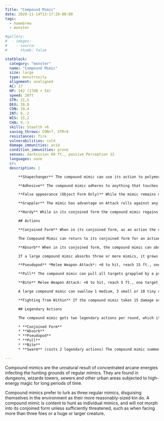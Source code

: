 ```yaml
---
Title: "Compound Mimic"
date: 2020-11-14T13:17:29-08:00
tags:
  - homebrew
  - monster

#gallery:
#  - images:
#    - source: 
#      thumb: false

statblock:
  category: "monster"
  name: "Compound Mimic"
  size: large
  type: monstrosity
  alignment: unaligned
  AC: 17
  HP: 162 (27d8 + 54)
  speed: 20ft
  STR: 21,5
  DEX: 10,0
  CON: 19,4
  INT: 6,-2
  WIS: 15,2
  CHA: 9,-1
  skills: Stealth +6
  saving_throws: CON+7, STR+8
  resistances: fire
  vulnerabilities: cold
  damage_immunities: acid
  condition_immunities: prone
  senses: darkvision 60 ft., passive Perception 12
  languages: none
  cr:
  description: |

      **Shapechanger** The compound mimic can use its action to polymorph into objects of the same size or back into its true, amorphous form. Its statistics are the same in each form. Any Equipment it is wearing or carrying isn’t transformed. It reverts to its true form if it dies.

      **Adhesive** The compound mimic adheres to anything that touches it. A huge or smaller creature adhered to a large compound mimic or a gargantuan or smaller creature if the compound mimic is huge is also Grappled by it (escape DC 16). Ability Checks made to escape this grapple have disadvantage.

      **False appearance (Object Form Only)** While the mimic remains motionless, it is indistinguishable from an ordinary object.

      **Grappler** The mimic has advantage on Attack rolls against any creature Grappled by it.

      **Hardy** While in its conjoined form the compound mimic regains 1d10 HP at the start of its turn.

      ## Actions

      **Conjoined Form** When in its conjoined form, as an action the compound mimc can split into three individual mimics, each with the statistics of a mimic; the Compound Mimic's HP is equally distributed amongst them.

      The Compound Mimic can return to its conjoined form for an action, so long as its three mimics are within 15ft of each other. The large creature's HP is the sum of the mimics' current HP. The large mimic occupies the nearest empty space equidistant from the mimics.

      **Absorb** When in its conjoined form, the compound mimic can absorb any mimic it can see within 15 feet of it. The absorbed mimic's current HP is added to the compound mimic's HP, not exceeding its maximum HP.

      If a large compound mimic absorbs three or more mimics, it grows in size to become huge. The huge compound mimic's AC is 19 and its speed is 10ft.

      **Pseudopod** *Melee Weapon Attack*: +8 to hit, reach 15 ft., one target (large), two targets (huge), conjoined form only. Hit: 21 (3d10+5) bludgeoning damage. On a hit, the mimic may choose to apply the Adhesive trait and grapple the target.

      **Pull** The compound mimic can pull all targets grappled by a pseudopod up to 15ft towards its mouth.

      **Bite** Melee Weapon Attack: +8 to hit, reach 5 ft., one target, conjoined form only. Hit: 21 (3d10+5) piercing damage plus 16 (3d10) acid damage. If the target is a Medium or smaller creature, it must succeed on a DC 16 Dexterity saving throw or be swallowed by the mimic. A swallowed creature is blinded and restrained, it has total cover against attacks and other effects outside the mimic, and it takes 14 (4d6) acid damage at the start of each of the mimic’s turns.

      A large compound mimic can swallow 1 medium, 3 small or 10 tiny creatures. A huge compound mimic can swallow 1 large, 2 medium, 6 small or 20 tiny creatures.

      **Fighting from Within** If the compound mimic takes 15 damage or more in a single turn from a creature inside of it, the mimic must succeed on a DC 21 Constitution saving throw. If it fails, it must regurgitate all swallowed creatures at the end of that turn. All regurgitated creatures fall prone in a space within 10 feet of the mimic. If the mimic dies, a swallowed creature is no longer restrained by it and can escape from the corpse by using 20 ft of movement, exiting prone.

      ## Legendary Actions

      The compound mimic gets two legendary actions per round, which it can spend doing any of the following:

      * **Conjoined Form**
      * **Absorb**
      * **Pseudopod**
      * **Pull**
      * **Bite**
      * **Swarm** (costs 2 legendary actions) The compound mimic summons 1d4 mimics to the area. The new mimics arrive on the compound mimic's next turn and take their turn on its initiative count.

---
```

Compound mimics are the unnatural result of concentrated arcane energies infecting the hunting grounds of regular mimics. They are found in dungeons, wizards towers, sewers and other urban areas subjected to high-energy magic for long periods of time.

Compound mimics prefer to lurk as three regular mimics, disguising themselves in the environment as their more reasonably-sized kin do. A compound mimic is content to hunt as individual mimics, and will not morph into its conjoined form unless sufficiently threatened, such as when facing more than three foes or a huge or larger creature.
